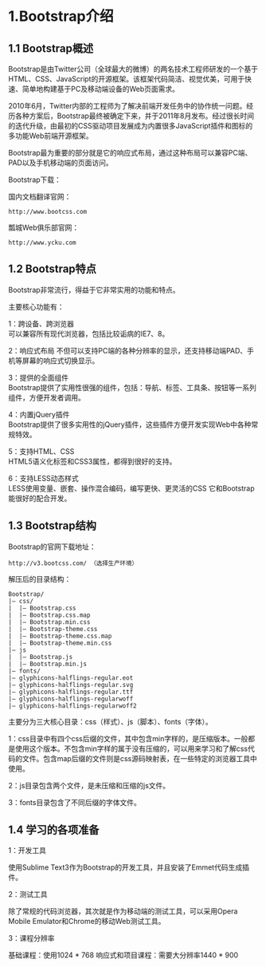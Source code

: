 
# 1.Bootstrap介绍

## 1.1 Bootstrap概述
Bootstrap是由Twitter公司（全球最大的微博）的两名技术工程师研发的一个基于HTML、CSS、JavaScript的开源框架。该框架代码简洁、视觉优美，可用于快速、简单地构建基于PC及移动端设备的Web页面需求。  

2010年6月，Twitter内部的工程师为了解决前端开发任务中的协作统一问题。经历各种方案后，Bootstrap最终被确定下来，并于2011年8月发布。经过很长时间的迭代升级，由最初的CSS驱动项目发展成为内置很多JavaScript插件和图标的多功能Web前端开源框架。  

Bootstrap最为重要的部分就是它的响应式布局，通过这种布局可以兼容PC端、PAD以及手机移动端的页面访问。  

Bootstrap下载：  

国内文档翻译官网：  

    http://www.bootcss.com  

瓢城Web俱乐部官网：  

    http://www.ycku.com

## 1.2 Bootstrap特点  

Bootstrap非常流行，得益于它非常实用的功能和特点。  

主要核心功能有：
  
1：跨设备、跨浏览器  
可以兼容所有现代浏览器，包括比较诟病的IE7、8。  

2：响应式布局
不但可以支持PC端的各种分辨率的显示，还支持移动端PAD、手机等屏幕的响应式切换显示。  

3：提供的全面组件  
Bootstrap提供了实用性很强的组件，包括：导航、标签、工具条、按钮等一系列组件，方便开发者调用。  

4：内置jQuery插件  
Bootstrap提供了很多实用性的jQuery插件，这些插件方便开发实现Web中各种常规特效。  

5：支持HTML、CSS  
HTML5语义化标签和CSS3属性，都得到很好的支持。

6：支持LESS动态样式  
LESS使用变量、嵌套、操作混合编码，编写更快、更灵活的CSS
它和Bootstrap能很好的配合开发。  

## 1.3 Bootstrap结构

Bootstrap的官网下载地址：  

    http://v3.bootcss.com/ （选择生产环境）
 
解压后的目录结构：  

    Bootstrap/
    |— css/
    |  |— Bootstrap.css
    |  |— Bootstrap.css.map
    |  |— Bootstrap.min.css
    |  |— Bootstrap-theme.css
    |  |— Bootstrap-theme.css.map
    |  |— Bootstrap-theme.min.css
    |— js
    |  |— Bootstrap.js
    |  |— Bootstrap.min.js
    |— fonts/
    |— glyphicons-halflings-regular.eot
    |— glyphicons-halflings-regular.svg
    |— glyphicons-halflings-regular.ttf
    |— glyphicons-halflings-regularwoff
    |— glyphicons-halflings-regularwoff2

主要分为三大核心目录：css（样式）、js（脚本）、fonts（字体）。  

1：css目录中有四个css后缀的文件，其中包含min字样的，是压缩版本。一般都是使用这个版本。不包含min字样的属于没有压缩的，可以用来学习和了解css代码的文件。包含map后缀的文件则是css源码映射表，在一些特定的浏览器工具中使用。  

2：js目录包含两个文件，是未压缩和压缩的js文件。  

3：fonts目录包含了不同后缀的字体文件。  

## 1.4 学习的各项准备

1：开发工具  

使用Sublime Text3作为Bootstrap的开发工具，并且安装了Emmet代码生成插件。  

2：测试工具  

除了常规的代码浏览器，其次就是作为移动端的测试工具，可以采用Opera Mobile Emulator和Chrome的移动Web测试工具。  

3：课程分辨率  

基础课程：使用1024 \* 768
响应式和项目课程：需要大分辨率1440 \* 900
